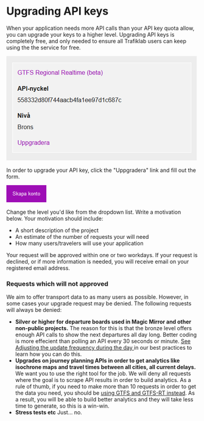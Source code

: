 # Upgrading API keys

When your application needs more API calls than your API key quota allow, you can upgrade your keys to a higher level. Upgrading API keys is completely free, and only needed to ensure all Trafiklab users can keep using the the service for free. 

![You can see and upgrade the level of your API keys for each individual key](../../.gitbook/assets/image%20%287%29.png)

In order to upgrade your API key, click the "Uppgradera" link and fill out the form.

![](../../.gitbook/assets/image%20%283%29.png)

Change the level you'd like from the dropdown list. Write a motivation below. Your motivation should include:

* A short description of the project
* An estimate of the number of requests your will need
* How many users/travelers will use your application

Your request will be approved within one or two workdays. If your request is declined, or if more information is needed, you will receive email on your registered email address.

### Requests which will not approved

We aim to offer transport data to as many users as possible. However, in some cases your upgrade request may be denied. The following requests will always be denied:

* **Silver or higher for departure boards used in Magic Mirror and other non-public projects.** The reason for this is that the bronze level offers enough API calls to show the next departures all day long. Better coding is more effecient than polling an API every 30 seconds or minute. [See Adjusting the update frequency during the day ](../../using-trafiklab-data/best-practices/limiting-requests.md#adjusting-the-update-frequency-during-the-day)in our best practices to learn how you can do this.
* **Upgrades on journey planning APIs in order to get analytics like isochrone maps and travel times between all cities, all current delays.** We want you to use the right tool for the job. We will deny all requests where the goal is to scrape API results in order to build analytics. As a rule of thumb, if you need to make more than 10 requests in order to get the data you need, you should be [using GTFS and GTFS-RT instead](../../public-transport-data/our-data-and-apis/gtfs/). As a result, you will be able to build better analytics and they will take less time to generate, so this is a win-win.
* **Stress tests etc** Just... no.

